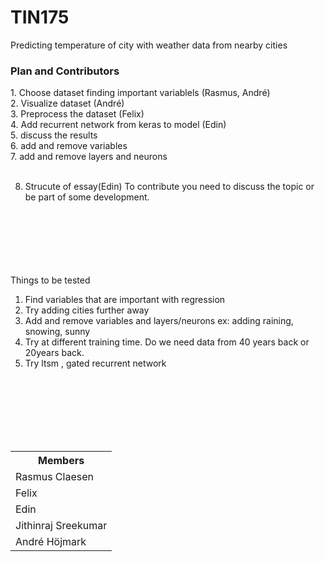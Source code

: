 # TIN175
Predicting temperature of city with weather data from nearby cities



<H3> Plan and Contributors</H3>
1. Choose dataset finding important variablels (Rasmus, André)<br>
2. Visualize dataset (André)<br>
3. Preprocess the dataset (Felix) <br>
4. Add recurrent network from keras to model (Edin) <br>
5. discuss the results <br>
6. add and remove variables <br>
7. add and remove layers and neurons <br><br>

8. Strucute of essay(Edin)
To contribute you need to discuss the topic or be part of some development.

<br><br><br><br><br><br>
Things to be tested <br>
1. Find variables that are important with regression<br>
2. Try adding cities further away<br>
3. Add and remove variables and layers/neurons ex: adding raining, snowing, sunny<br>
4. Try at different training time. Do we need data from 40 years back or 20years back.<br>
5. Try ltsm , gated recurrent network<br>



<br><br><br><br><br><br>


<table class="tg">
  <tr>
    <th class="tg-0lax"><span style="font-weight:bold">Members</span></th>
  </tr>
  <tr>
    <td class="tg-0lax">Rasmus Claesen</td>
  </tr>
  <tr>
    <td class="tg-0lax">Felix</td>
  </tr>
  <tr>
    <td class="tg-0lax">Edin</td>
  </tr>
  <tr>
    <td class="tg-0lax">Jithinraj Sreekumar</td>
  </tr>
  <tr>
    <td class="tg-0lax">André Höjmark</td>
  </tr>
</table>
